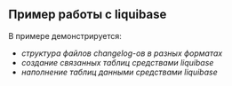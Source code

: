 ﻿## Пример работы с liquibase

В примере демонстрируется:
* *структура файлов changelog-ов в разных форматах*
* *создание связанных таблиц средствами liquibase*
* *наполнение таблиц данными средствами liquibase*
